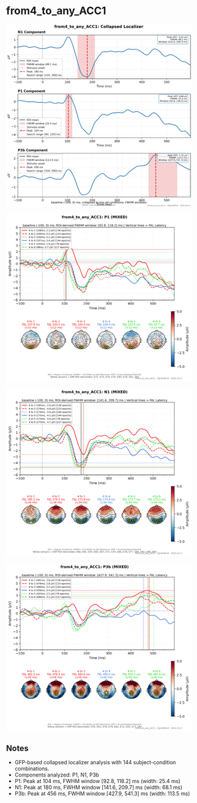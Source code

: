 # from4_to_any_ACC1

![figure](docs/assets/plots/from4_to_any_ACC1/from4_to_any_ACC1-collapsed_localizer.png)

![figure](docs/assets/plots/from4_to_any_ACC1/from4_to_any_ACC1-P1.png)

![figure](docs/assets/plots/from4_to_any_ACC1/from4_to_any_ACC1-N1.png)

![figure](docs/assets/plots/from4_to_any_ACC1/from4_to_any_ACC1-P3b.png)


## Notes

- GFP-based collapsed localizer analysis with 144 subject-condition combinations.
- Components analyzed: P1, N1, P3b
- P1: Peak at 104 ms, FWHM window [92.8, 118.2] ms (width: 25.4 ms)
- N1: Peak at 180 ms, FWHM window [141.6, 209.7] ms (width: 68.1 ms)
- P3b: Peak at 456 ms, FWHM window [427.9, 541.3] ms (width: 113.5 ms)

